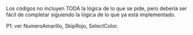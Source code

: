 Los códigos no incluyen TODA la lógica de lo que se pide, pero debería ser fácil de completar siguiendo la lógica de lo que ya está implementado.

P1: ver NumeroAmarillo, SkipRojo, SelectColor.


